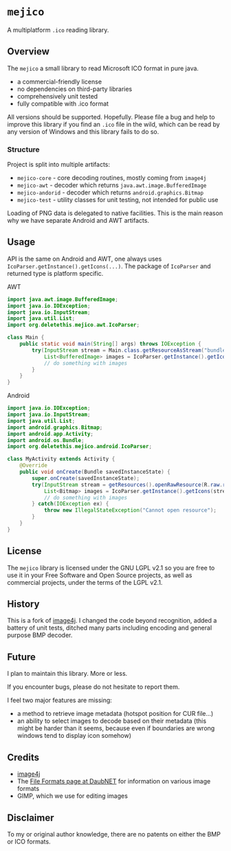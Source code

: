 # `mejico`

A multiplatform `.ico` reading library.

## Overview

The `mejico` a small library to read Microsoft ICO format in pure java.

* a commercial-friendly license
* no dependencies on third-party libraries
* comprehensively unit tested
* fully compatible with .ico format

All versions should be supported. Hopefully. Please file a bug and help to improve this library
if you find an `.ico` file in the wild, which can be read by any version of Windows 
and this library fails to do so. 

### Structure

Project is split into multiple artifacts:
* `mejico-core` - core decoding routines, mostly coming from `image4j`
* `mejico-awt` - decoder which returns `java.awt.image.BufferedImage`
* `mejico-andorid` - decoder which returns `android.graphics.Bitmap`
* `mejico-test` - utility classes for unit testing, not intended for public use

Loading of PNG data is delegated to native facilities. This is the main reason why we have
separate Android and AWT artifacts. 

## Usage

API is the same on Android and AWT, one always uses `IcoParser.getInstance().getIcons(...)`.
The package of `IcoParser` and returned type is platform specific.

AWT
```java
import java.awt.image.BufferedImage;
import java.io.IOException;
import java.io.InputStream;
import java.util.List;
import org.deletethis.mejico.awt.IcoParser;

class Main {
    public static void main(String[] args) throws IOException {
        try(InputStream stream = Main.class.getResourceAsStream("bundled_icon.ico")) {
            List<BufferedImage> images = IcoParser.getInstance().getIcons(stream);
            // do something with images
        }
    }    
}

```

Android
```java
import java.io.IOException;
import java.io.InputStream;
import java.util.List;
import android.graphics.Bitmap;
import android.app.Activity;
import android.os.Bundle;
import org.deletethis.mejico.android.IcoParser;

class MyActivity extends Activity {
    @Override
    public void onCreate(Bundle savedInstanceState) {
        super.onCreate(savedInstanceState);
        try(InputStream stream = getResources().openRawResource(R.raw.resource_id)) {
            List<Bitmap> images = IcoParser.getInstance().getIcons(stream);
            // do something with images
        } catch(IOException ex) {
            throw new IllegalStateException("Cannot open resource");
        }
    }
} 
```

## License

The `mejico` library is licensed under the GNU LGPL v2.1 so you are free to use it in
 your Free Software and Open Source projects, as well as commercial projects, 
 under the terms of the LGPL v2.1.

## History

This is a fork of [image4j](https://github.com/imcdonagh/image4j). I changed the code
beyond recognition, added a battery of unit tests, ditched many parts including
encoding and general purpose BMP decoder.

## Future

I plan to maintain this library. More or less.

If you encounter bugs, please do not hesitate to report them.

I feel two major features are missing:
* a method to retrieve image metadata (hotspot position for CUR file...)
* an ability to select images to decode based on their metadata (this might be harder than it seems, 
  because even if boundaries are wrong windows tend to display icon somehow)

## Credits

* [image4j](https://github.com/imcdonagh/image4j)
* The [File Formats page at DaubNET](https://www.daubnet.com/en/file-formats) for information 
  on various image formats
* GIMP, which we use for editing images

## Disclaimer

To my or original author knowledge, there are no patents on either the BMP or ICO formats.
